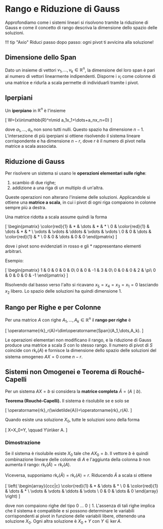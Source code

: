 # Rango e Riduzione di Gauss

Approfondiamo come i sistemi lineari si risolvono tramite la riduzione di Gauss e come il concetto di rango descriva la dimensione dello spazio delle soluzioni.

!!! tip "Axio"
    Riduci passo dopo passo: ogni pivot ti avvicina alla soluzione!

## Dimensione dello Span

Dato un insieme di vettori $v_1,\dots,v_k\in\mathbb{R}^n$, la dimensione del loro span è pari al numero di vettori linearmente indipendenti. Disporre i $v_i$ come colonne di una matrice e ridurla a scala permette di individuarli tramite i pivot.

## Iperpiani

Un **iperpiano** in $\mathbb{R}^n$ è l'insieme

\[
W=\{x\in\mathbb{R}^n\mid a_1x_1+\dots+a_nx_n=0\}
\]

dove $a_1,\dots,a_n$ non sono tutti nulli. Questo spazio ha dimensione $n-1$. L'intersezione di più iperpiani si ottiene risolvendo il sistema lineare corrispondente e ha dimensione $n-r$, dove $r$ è il numero di pivot nella matrice a scala associata.

## Riduzione di Gauss

Per risolvere un sistema si usano le **operazioni elementari sulle righe**:

1. scambio di due righe;
2. addizione a una riga di un multiplo di un'altra.

Queste operazioni non alterano l'insieme delle soluzioni. Applicandole si ottiene una **matrice a scala**, in cui i pivot di ogni riga compaiono in colonne sempre più a destra.

Una matrice ridotta a scala assume quindi la forma

\[
\begin{pmatrix}
\color{red}{1} & * & \dots & * & * \\
0 & \color{red}{1} & \dots & * & * \\
\vdots & \vdots & \ddots & \vdots & \vdots \\
0 & 0 & \dots & \color{red}{1} & * \\
0 & 0 & \dots & 0 & 0
\end{pmatrix}
\]

dove i pivot sono evidenziati in rosso e gli $*$ rappresentano elementi arbitrari.

Esempio:

\[
\begin{pmatrix}
1 & 0 & 0 & 0 & 0\\
0 & 0 & -1 & 3 & 0\\
0 & 0 & 0 & 2 & \pi\\
0 & 0 & 0 & 0 & -1
\end{pmatrix}
\]

Risolvendo dal basso verso l'alto si ricavano $x_5=x_4=x_3=x_1=0$ lasciando $x_2$ libero. Lo spazio delle soluzioni ha quindi dimensione $1$.

## Rango per Righe e per Colonne

Per una matrice $A$ con righe $A_1,\dots,A_k\in\mathbb{R}^n$ il **rango per righe** è

\[
\operatorname{rk}_r(A)=\dim\operatorname{Span}(A_1,\dots,A_k).
\]

Le operazioni elementari non modificano il rango, e la riduzione di Gauss produce una matrice a scala $S$ con lo stesso rango. Il numero di pivot di $S$ coincide con $\operatorname{rk}_r(A)$ e fornisce la dimensione dello spazio delle soluzioni del sistema omogeneo $AX=0$ come $n-r$.

## Sistemi non Omogenei e Teorema di Rouché-Capelli

Per un sistema $AX=b$ si considera la **matrice completa** $\widetilde{A}=(A\mid b)$. 

**Teorema (Rouché‑Capelli).** Il sistema è risolubile se e solo se

\[
\operatorname{rk}_r(\widetilde{A})=\operatorname{rk}_r(A).
\]

Quando esiste una soluzione $X_0$, tutte le soluzioni sono della forma

\[
X=X_0+Y, \qquad Y\in\ker A.
\]

### Dimostrazione

Se il sistema è risolubile esiste $X_0$ tale che $AX_0=b$. Il vettore $b$ è quindi combinazione lineare delle colonne di $A$ e l'aggiunta della colonna $b$ non aumenta il rango: $\operatorname{rk}_r(\widetilde{A})=\operatorname{rk}_r(A)$.

Viceversa, supponiamo $\operatorname{rk}_r(\widetilde{A})=\operatorname{rk}_r(A)=r$. Riducendo $\widetilde{A}$ a scala si ottiene

\[
\left(
\begin{array}{ccc|c}
\color{red}{1} & * & \dots & * \\
0 & \color{red}{1} & \dots & * \\
\vdots & \vdots & \ddots & \vdots \\
0 & 0 & \dots & 0
\end{array}
\right)
\]

dove non compaiono righe del tipo $0\ \dots\ 0\mid 1$. L'assenza di tali righe implica che il sistema è compatibile e si possono determinare le variabili corrispondenti ai pivot in funzione delle variabili libere, ottenendo una soluzione $X_0$. Ogni altra soluzione è $X_0+Y$ con $Y\in\ker A$.
